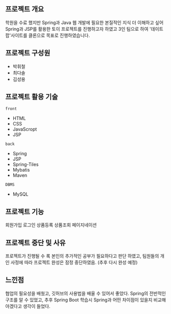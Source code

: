 ## 프로젝트 개요
  학원을 수료 했지만 Spring과 Java 웹 개발에 필요한 본질적인 지식 더 이해하고 싶어 Spring과 JSP를 활용한 토이 프로젝트를 진행하고자 하였고
 3인 팀으로 하여 '데이트팝'사이트를 클론으로 목표로 진행하였습니다.

## 프로젝트 구성원
 * 박휘철
 * 최다솔
 * 김성용
 
## 프로젝트 활용 기술

`front`

* HTML
* CSS
* JavaScropt  
* JSP

`back`

* Spring
* JSP
* Spring-Tiles
* Mybatis
* Maven

`DBMS`

* MySQL

## 프로젝트 기능

 회원가입
 로그인
 상품등록
 상품조회
 페이지네이션

## 프로젝트 중단 및 사유
프로젝트가 진행될 수 록 본인의 추가적인 공부가 필요하다고 판단 하였고, 팀원들의 개인 사정에 따라
프로젝트 완성은 잠정 중단하였음. (추후 다시 완성 예정) 
  
## 느낀점
협업의 필요성을 배웠고, 깃허브의 사용법을 배울 수 있어서 좋았다.
Spring의 전반적인 구조를 알 수 있었고, 추후 Spring Boot 학습시 Spring과 어떤 차이점이 있을지 비교해야겠다고 생각이 들었다. 
 
